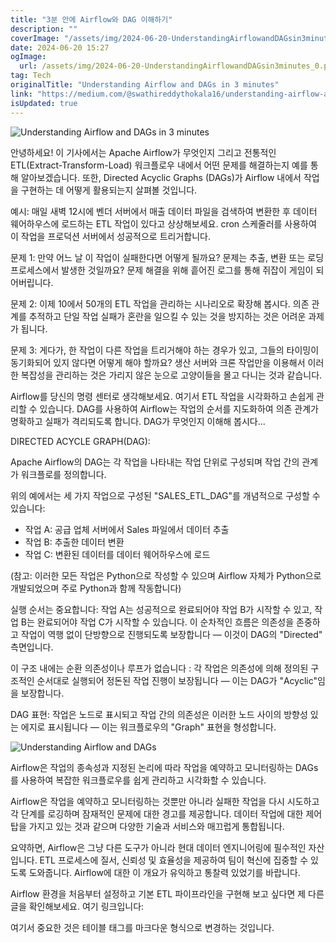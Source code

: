 ```yaml
---
title: "3분 안에 Airflow와 DAG 이해하기"
description: ""
coverImage: "/assets/img/2024-06-20-UnderstandingAirflowandDAGsin3minutes_0.png"
date: 2024-06-20 15:27
ogImage:
  url: /assets/img/2024-06-20-UnderstandingAirflowandDAGsin3minutes_0.png
tag: Tech
originalTitle: "Understanding Airflow and DAGs in 3 minutes"
link: "https://medium.com/@swathireddythokala16/understanding-airflow-and-dags-in-3-minutes-9a8067b9233d"
isUpdated: true
---
```


![Understanding Airflow and DAGs in 3 minutes](/assets/img/2024-06-20-UnderstandingAirflowandDAGsin3minutes_0.png)

안녕하세요! 이 기사에서는 Apache Airflow가 무엇인지 그리고 전통적인 ETL(Extract-Transform-Load) 워크플로우 내에서 어떤 문제를 해결하는지 예를 통해 알아보겠습니다. 또한, Directed Acyclic Graphs (DAGs)가 Airflow 내에서 작업을 구현하는 데 어떻게 활용되는지 살펴볼 것입니다.

예시: 매일 새벽 12시에 벤더 서버에서 매출 데이터 파일을 검색하여 변환한 후 데이터 웨어하우스에 로드하는 ETL 작업이 있다고 상상해보세요. cron 스케줄러를 사용하여 이 작업을 프로덕션 서버에서 성공적으로 트리거합니다.

문제 1: 만약 어느 날 이 작업이 실패한다면 어떻게 될까요? 문제는 추출, 변환 또는 로딩 프로세스에서 발생한 것일까요? 문제 해결을 위해 흩어진 로그를 통해 쥐잡이 게임이 되어버립니다.

<!-- cozy-coder - 수평 -->

<ins class="adsbygoogle"
     style="display:block"
     data-ad-client="ca-pub-4877378276818686"
     data-ad-slot="1107185301"
     data-ad-format="auto"
     data-full-width-responsive="true"></ins>

<script>
     (adsbygoogle = window.adsbygoogle || []).push({});
</script>

문제 2: 이제 10에서 50개의 ETL 작업을 관리하는 시나리오로 확장해 봅시다. 의존 관계를 추적하고 단일 작업 실패가 혼란을 일으킬 수 있는 것을 방지하는 것은 어려운 과제가 됩니다.

문제 3: 게다가, 한 작업이 다른 작업을 트리거해야 하는 경우가 있고, 그들의 타이밍이 동기화되어 있지 않다면 어떻게 해야 할까요? 생산 서버와 크론 작업만을 이용해서 이러한 복잡성을 관리하는 것은 가리지 않은 눈으로 고양이들을 몰고 다니는 것과 같습니다.

Airflow를 당신의 명령 센터로 생각해보세요. 여기서 ETL 작업을 시각화하고 손쉽게 관리할 수 있습니다. DAG를 사용하여 Airflow는 작업의 순서를 지도화하여 의존 관계가 명확하고 실패가 격리되도록 합니다. DAG가 무엇인지 이해해 봅시다...

DIRECTED ACYCLE GRAPH(DAG):

<!-- cozy-coder - 수평 -->

<ins class="adsbygoogle"
     style="display:block"
     data-ad-client="ca-pub-4877378276818686"
     data-ad-slot="1107185301"
     data-ad-format="auto"
     data-full-width-responsive="true"></ins>

<script>
     (adsbygoogle = window.adsbygoogle || []).push({});
</script>

Apache Airflow의 DAG는 각 작업을 나타내는 작업 단위로 구성되며 작업 간의 관계가 워크플로를 정의합니다.

위의 예에서는 세 가지 작업으로 구성된 "SALES_ETL_DAG"를 개념적으로 구성할 수 있습니다:

- 작업 A: 공급 업체 서버에서 Sales 파일에서 데이터 추출
- 작업 B: 추출한 데이터 변환
- 작업 C: 변환된 데이터를 데이터 웨어하우스에 로드

(참고: 이러한 모든 작업은 Python으로 작성할 수 있으며 Airflow 자체가 Python으로 개발되었으며 주로 Python과 함께 작동합니다)

<!-- cozy-coder - 수평 -->

<ins class="adsbygoogle"
     style="display:block"
     data-ad-client="ca-pub-4877378276818686"
     data-ad-slot="1107185301"
     data-ad-format="auto"
     data-full-width-responsive="true"></ins>

<script>
     (adsbygoogle = window.adsbygoogle || []).push({});
</script>

실행 순서는 중요합니다: 작업 A는 성공적으로 완료되어야 작업 B가 시작할 수 있고, 작업 B는 완료되어야 작업 C가 시작할 수 있습니다. 이 순차적인 흐름은 의존성을 존중하고 작업이 역행 없이 단방향으로 진행되도록 보장합니다 — 이것이 DAG의 "Directed" 측면입니다.

이 구조 내에는 순환 의존성이나 루프가 없습니다 : 각 작업은 의존성에 의해 정의된 구조적인 순서대로 실행되어 정돈된 작업 진행이 보장됩니다 — 이는 DAG가 "Acyclic"임을 보장합니다.

DAG 표현: 작업은 노드로 표시되고 작업 간의 의존성은 이러한 노드 사이의 방향성 있는 에지로 표시됩니다 — 이는 워크플로우의 "Graph" 표현을 형성합니다.

![Understanding Airflow and DAGs](/assets/img/2024-06-20-UnderstandingAirflowandDAGsin3minutes_1.png)

<!-- cozy-coder - 수평 -->

<ins class="adsbygoogle"
     style="display:block"
     data-ad-client="ca-pub-4877378276818686"
     data-ad-slot="1107185301"
     data-ad-format="auto"
     data-full-width-responsive="true"></ins>

<script>
     (adsbygoogle = window.adsbygoogle || []).push({});
</script>

Airflow은 작업의 종속성과 지정된 논리에 따라 작업을 예약하고 모니터링하는 DAGs를 사용하여 복잡한 워크플로우를 쉽게 관리하고 시각화할 수 있습니다.

Airflow은 작업을 예약하고 모니터링하는 것뿐만 아니라 실패한 작업을 다시 시도하고 각 단계를 로깅하며 잠재적인 문제에 대한 경고를 제공합니다. 데이터 작업에 대한 제어 탑을 가지고 있는 것과 같으며 다양한 기술과 서비스와 매끄럽게 통합됩니다.

요약하면, Airflow은 그냥 다른 도구가 아니라 현대 데이터 엔지니어링에 필수적인 자산입니다. ETL 프로세스에 질서, 신뢰성 및 효율성을 제공하여 팀이 혁신에 집중할 수 있도록 도와줍니다. Airflow에 대한 이 개요가 유익하고 통찰력 있었기를 바랍니다.

Airflow 환경을 처음부터 설정하고 기본 ETL 파이프라인을 구현해 보고 싶다면 제 다른 글을 확인해보세요. 여기 링크입니다:

<!-- cozy-coder - 수평 -->

<ins class="adsbygoogle"
     style="display:block"
     data-ad-client="ca-pub-4877378276818686"
     data-ad-slot="1107185301"
     data-ad-format="auto"
     data-full-width-responsive="true"></ins>

<script>
     (adsbygoogle = window.adsbygoogle || []).push({});
</script>

여기서 중요한 것은 테이블 태그를 마크다운 형식으로 변경하는 것입니다.
